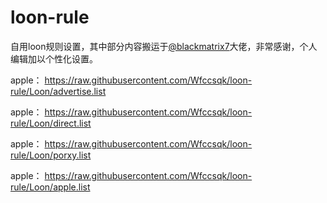 # loon-rule
自用loon规则设置，其中部分内容搬运于[@blackmatrix7](https://github.com/blackmatrix7)大佬，非常感谢，个人编辑加以个性化设置。

apple：
https://raw.githubusercontent.com/Wfccsqk/loon-rule/Loon/advertise.list

apple：
https://raw.githubusercontent.com/Wfccsqk/loon-rule/Loon/direct.list

apple：
https://raw.githubusercontent.com/Wfccsqk/loon-rule/Loon/porxy.list

apple：
https://raw.githubusercontent.com/Wfccsqk/loon-rule/Loon/apple.list

